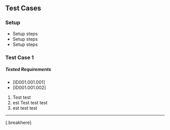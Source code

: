 ## Test Cases ##

### Setup ###

* Setup steps
* Setup steps
* Setup steps

### Test Case 1 ###

##### Tested Requirements #####
* [ID001.001.001]
* [ID001.001.002]

1. Test test
1. est Test test test
1. est test test

----
{.breakhere}

